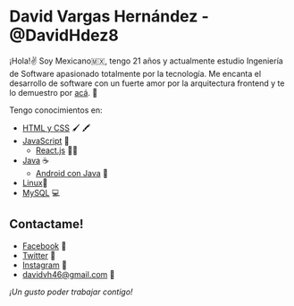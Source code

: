 # David Vargas Hernández - @DavidHdez8

¡Hola!✌
Soy Mexicano🇲🇽, tengo 21 años y actualmente estudio Ingeniería de Software apasionado totalmente por la tecnología. Me encanta el desarrollo de software con un fuerte amor por la arquitectura frontend y te lo demuestro por [acá](https://github.com/DavidHdez8?tab=repositories). 🙌

Tengo conocimientos en: 
+ [HTML y CSS]()  🖌 🖍
+ [JavaScript](https://github.com/DavidHdez8/simon-says)   🧠 
	+	[React.js]() 🧟‍♂️
+ [Java](https://github.com/DavidHdez8/student_book) ☕
	+ [Android con Java](https://github.com/DavidHdez8/temperature-converter) 🤳
+ [Linux]()🐧
+ [MySQL]() 💻

Contactame!
------------- 
- [Facebook](https://www.facebook.com/angeldavid.vargashernandez) 💛
- [Twitter](https://twitter.com/DavidHdez_8) 💙
- [Instagram](https://www.instagram.com/davidhdez_8/) 🧡
- davidvh46@gmail.com 💜

_¡Un gusto poder trabajar contigo!_
